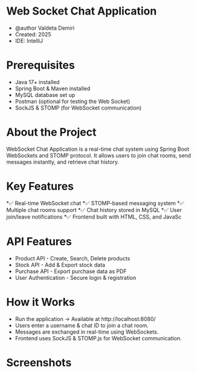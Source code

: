 # Web Socket Chat Application

 * @author Valdeta Demiri
 * Created: 2025
 * IDE: IntelliJ

# Prerequisites

- Java 17+ installed
- Spring Boot & Maven installed
- MySQL database set up
- Postman (optional for testing the Web Socket)
- SockJS & STOMP (for WebSocket communication)

# About the Project

WebSocket Chat Application is a real-time chat system using Spring Boot WebSockets and STOMP protocol. It allows users to join chat rooms, send messages instantly, and retrieve chat history.

# Key Features

*✅ Real-time WebSocket chat
*✅ STOMP-based messaging system
*✅ Multiple chat rooms support
*✅ Chat history stored in MySQL
*✅ User join/leave notifications
*✅ Frontend built with HTML, CSS, and JavaSc


# API Features

- Product API - Create, Search, Delete products
- Stock API - Add & Export stock data
- Purchase API - Export purchase data as PDF
- User Authentication - Secure login & registration

# How it Works

* Run the application → Available at http://localhost:8080/
* Users enter a username & chat ID to join a chat room.
* Messages are exchanged in real-time using WebSockets.
* Frontend uses SockJS & STOMP.js for WebSocket communication.

# Screenshots
